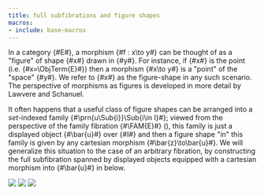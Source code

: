 ```yaml
---
title: full subfibrations and figure shapes
macros:
- include: base-macros
---
```


In a category {#E#}, a morphism {#f : x\to y#} can be thought of as a "figure" of shape {#x#} drawn in {#y#}. For instance, if {#x#} is the point (i.e. {#x=\ObjTerm{E}#}) then a morphism {#x\to y#} is a "point" of the "space" {#y#}. We refer to {#x#} as the figure-shape in any such scenario. The perspective of morphisms as figures is developed in more detail by Lawvere and Schanuel.

It often happens that a useful class of figure shapes can be arranged into a *set*-indexed family {#\prn{u\Sub{i}}\Sub{i\in I}#}; viewed from the perspective of the family fibration {#\FAM{E}#} ([](frct-0006)), this family is just a displayed object {#\bar{u}#} over {#I#} and then a figure shape "in" this family is given by any cartesian morphism {#\bar{z}\to\bar{u}#}. We will generalize this situation to the case of an arbitrary fibration, by constructing the full subfibration spanned by displayed objects equipped with a cartesian morphism into {#\bar{u}#} in [](frct-0010) below.

![](frct-0010)
![](frct-002K)
![](frct-002I)
